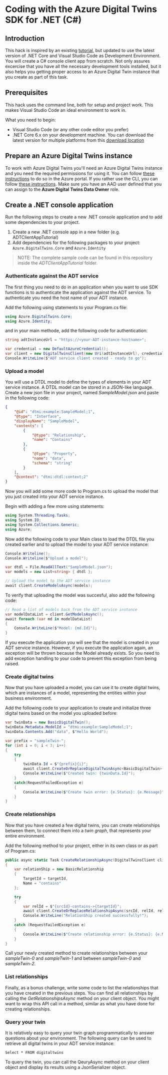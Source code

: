 # Coding with the Azure Digital Twins SDK for .NET (C#)

## Introduction

This hack is inspired by an existing [tutorial](https://learn.microsoft.com/en-us/azure/digital-twins/tutorial-code), but updated to use the latest version of .NET Core and Visual Studio Code as Development Environment. You will create a C# console client app from scratch. Not only assures excercise that you have all the necessary development tools installed, but it also helps you getting proper access to an Azure Digital Twin instance that you create as part of this task.

## Prerequisites

This hack uses the command line, both for setup and project work. This makes Visual Studio Code an ideal environment to work in.

What you need to begin:

- Visual Studio Code (or any other code editor you prefer)
- .NET Core 6.x on your development machine. You can download the latest version for multiple platforms from this [download location](https://dotnet.microsoft.com/en-us/download/dotnet/6.0)

## Prepare an Azure Digital Twins instance

To work with Azure Digital Twins you'll need an Azure Digital Twins instance and you need the required permissions for using it. You can follow [these instructions](https://learn.microsoft.com/en-us/azure/digital-twins/how-to-set-up-instance-portal) to do so in the Azure portal. If you rather use the CLI, you can follow [these instructions](https://learn.microsoft.com/en-us/azure/digital-twins/how-to-set-up-instance-cli).
Make sure you have an AAD user defined that you can assign to the **Azure Digital Twins Data Owner** role.

## Create a .NET console application

Run the following steps to create a new .NET console application and to add some dependencies to your project.

1) Create a new .NET console app in a new folder (e.g. ADTClientAppTutorial)
1) Add dependencies for the following packages to your project: `Azure.DigitalTwins.Core` and `Azure.Identity`

> NOTE: The complete sample code can be found in this repository inside the *ADTClientAppTutorial* folder.

### Authenticate against the ADT service

The first thing you need to do in an application when you want to use SDK functions is to authenticate the application against the ADT service. To authenticate you need the host name of your ADT instance.

Add the following using statements to your Program.cs file:

```csharp
using Azure.DigitalTwins.Core;
using Azure.Identity;
```

and in your main methode, add the following code for authentication:

```csharp
string adtInstanceUrl = "https://<your-ADT-instance-hostname>";

var credential = new DefaultAzureCredential();
var client = new DigitalTwinsClient(new Uri(adtInstanceUrl), credential);
Console.WriteLine($"ADT service client created - ready to go");
```

### Upload a model

You will use a DTDL model to define the types of elements in your ADT service instance. A DTDL model can be stored in a JSON-like language. Create a new json file in your project, named *SampleModel.json* and paste in the following code:

```json
{
    "@id": "dtmi:example:SampleModel;1",
    "@type": "Interface",
    "displayName": "SampleModel",
    "contents": [
        {
            "@type": "Relationship",
            "name": "Contains"
        },
        {
            "@type": "Property",
            "name": "data",
            "schema": "string"
        }
    ],
    "@context": "dtmi:dtdl:context;2"
}
``` 

Now you will add some more code to Program.cs to upload the model that you just created into your ADT service instance.

Begin with adding a few more using statements:

```csharp
using System.Threading.Tasks;
using System.IO;
using System.Collections.Generic;
using Azure;
```

Now add the following code to your Main class to load the DTDL file you created earlier and to upload the model to your ADT service instance:

```csharp
Console.Writeline();
Console.Writeline($"Upload a model");

var dtdl = File.ReadAllText("SampleModel.json");
var models = new List<string> { dtdl };

// Upload the model to the ADT service instance
await client.CreateModelsAsync(models);
```

To verify that uploading the model was succesful, also add the following code:

```csharp
// Read a list of models back from the ADT service instance
var modelDataList = client.GetModelsAsync();
await foreach (var md in modelDataList)
{
    Console.WriteLine($"Model: {md.Id}");
}
```

If you execute the application you will see that the model is created in your ADT service instance. However, if you execute the application again, an exception will be thrown because the Model already exists. So you need to add exception handling to your code to prevent this exception from being raised.

### Create digital twins

Now that you have uploaded a model, you can use it to create digital twins, which are instances of a model, representing the entities within your business environment.

Add the following code to your application to create and initialize three digital twins based on the model you uploaded before:

```csharp
var twinData = new BasicDigitalTwin();
twinData.Metadata.ModelId = "dtmi:example:SampleModel;1";
twinData.Contents.Add("data", $"Hello World");

var prefix = "sampleTwin-";
for (int i = 0; i < 3; i++)
{
    try
    {
        twinData.Id = $"{prefix}{i}";
        await client.CreateOrReplaceDigitalTwinAsync<BasicDigitalTwin>(twinData.Id, twinData);
        Console.WriteLine($"Created twin: {twinData.Id}");
    }
    catch(RequestFailedException e)
    {
        Console.WriteLine($"Create twin error: {e.Status}: {e.Message}");
    }
}
```

### Create relationships

Now that you have created a few digital twins, you can create relationships between them, to connect them into a *twin graph*, that represents your entire environment.

Add the following method to your project, either in its own class or as part of Program.cs:

```csharp
public async static Task CreateRelationshipAsync(DigitalTwinsClient client, string srcId, string targetId)
{
    var relationShip = new BasicRelationship
    {
        TargetId = targetId,
        Name = "contains"
    };

    try
    {
        var relId = $"{srcId}-contains->{targetId}";
        await client.CreateOrReplaceRelationshipAsync(srcId, relId, relationShip);
        Console.WriteLine("RelationShip created successfully!"); 
    }
    catch (RequestFailedException e)
    {
        Console.WriteLine($"Create relationship error: {e.Status}: {e.Message}");
    }
}
```

Call your newly created method to create relationships between your *sampleTwin-0* and *sampleTwin-1* and between *sampleTwin-0* and *sampleTwin-2*.

### List relationships

Finally, as a bonus challenge, write some code to list the relationships that you have created in the previous steps. You can find all relationships by calling the *GetRelationshipsAsync* method on your client object. You might want to wrap this API call in a method, similar as what you have done for creating relationships.

### Query your twin

It is relatively easy to query your twin graph programmatically to answer questions about your environment. The following query can be used to retrieve all digital twins in your ADT service instance: 

`Select * FROM digitaltwins`

To query the twin, you can call the QeuryAsync method on your client object and display its results using a JsonSerializer object.